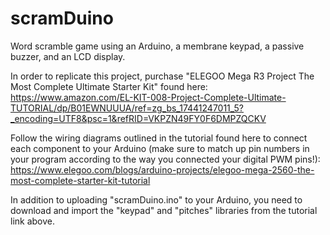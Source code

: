 # scramDuino
Word scramble game using an Arduino, a membrane keypad, a passive buzzer, and an LCD display.

In order to replicate this project, purchase "ELEGOO Mega R3 Project The Most Complete Ultimate Starter Kit" found here: https://www.amazon.com/EL-KIT-008-Project-Complete-Ultimate-TUTORIAL/dp/B01EWNUUUA/ref=zg_bs_17441247011_5?_encoding=UTF8&psc=1&refRID=VKPZN49FY0F6DMPZQCKV

Follow the wiring diagrams outlined in the tutorial found here to connect each component to your Arduino (make sure to match up pin numbers in your program according to the way you connected your digital PWM pins!): https://www.elegoo.com/blogs/arduino-projects/elegoo-mega-2560-the-most-complete-starter-kit-tutorial

In addition to uploading "scramDuino.ino" to your Arduino, you need to download and import the "keypad" and "pitches" libraries from the tutorial link above.


